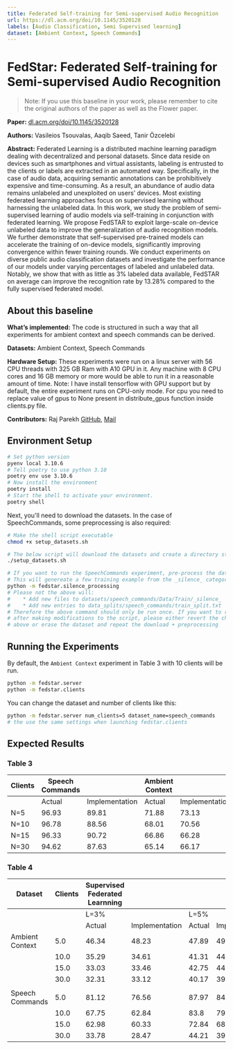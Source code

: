 ```yaml
---
title: Federated Self-training for Semi-supervised Audio Recognition
url: https://dl.acm.org/doi/10.1145/3520128
labels: [Audio Classification, Semi Supervised learning]
dataset: [Ambient Context, Speech Commands]
---
```


# FedStar: Federated Self-training for Semi-supervised Audio Recognition

> Note: If you use this baseline in your work, please remember to cite the original authors of the paper as well as the Flower paper.

**Paper:**  [dl.acm.org/doi/10.1145/3520128](https://dl.acm.org/doi/10.1145/3520128)

**Authors:** Vasileios Tsouvalas, Aaqib Saeed, Tanir Özcelebi

**Abstract:** Federated Learning is a distributed machine learning paradigm dealing with decentralized and personal datasets. Since data reside on devices such as smartphones and virtual assistants, labeling is entrusted to the clients or labels are extracted in an automated way. Specifically, in the case of audio data, acquiring semantic annotations can be prohibitively expensive and time-consuming. As a result, an abundance of audio data remains unlabeled and unexploited on users’ devices. Most existing federated learning approaches focus on supervised learning without harnessing the unlabeled data. In this work, we study the problem of semi-supervised learning of audio models via self-training in conjunction with federated learning. We propose FedSTAR to exploit large-scale on-device unlabeled data to improve the generalization of audio recognition models. We further demonstrate that self-supervised pre-trained models can accelerate the training of on-device models, significantly improving convergence within fewer training rounds. We conduct experiments on diverse public audio classification datasets and investigate the performance of our models under varying percentages of labeled and unlabeled data. Notably, we show that with as little as 3% labeled data available, FedSTAR on average can improve the recognition rate by 13.28% compared to the fully supervised federated model.


## About this baseline

**What’s implemented:** The code is structured in such a way that all experiments for ambient context and speech commands can be derived.

**Datasets:** Ambient Context, Speech Commands

**Hardware Setup:** These experiments were run on a linux server with 56 CPU threads with 325 GB Ram with A10 GPU in it. Any machine with 8 CPU cores and 16 GB memory or more would be able to run it in a reasonable amount of time. Note: I have install tensorflow with GPU support but by default, the entire experiment runs on CPU-only mode. For cpu you need to replace value of gpus to None present in distribute_gpus function inside clients.py file.

**Contributors:** Raj Parekh [GitHub](https://github.com/Raj-Parekh24), [Mail](rajparekhwc@gmail.com)


## Environment Setup
```bash
# Set python version
pyenv local 3.10.6
# Tell poetry to use python 3.10
poetry env use 3.10.6
# Now install the environment
poetry install
# Start the shell to activate your environment.
poetry shell
```

Next, you'll need to download the datasets. In the case of SpeechCommands, some preprocessing is also required:

```bash
# Make the shell script executable
chmod +x setup_datasets.sh

# The below script will download the datasets and create a directory structure requir to run this experiment.
./setup_datasets.sh

# If you want to run the SpeechCommands experiment, pre-process the dataset
# This will genereate a few training example from the _silence_ category
python -m fedstar.silence_processing
# Please not the above will:
#    * Add new files to datasets/speech_commands/Data/Train/_silence_
#    * Add new entries to data_splits/speech_commands/train_split.txt
# Therefore the above command should only be run once. If you want to run it again
# after making modifications to the script, please either revert the changes outlinedo
# above or erase the dataset and repeat the download + preprocessing
```

## Running the Experiments

By default, the `Ambient Context` experiment in Table 3 with 10 clients will be run.

```bash
python -m fedstar.server
python -m fedstar.clients
```

You can change the dataset and number of clients like this:

```bash
python -m fedstar.server num_clients=5 dataset_name=speech_commands
# the use the same settings when launching fedstar.clients
```


## Expected Results
### Table 3
| Clients | Speech Commands |                | Ambient Context |                |
|---------|-----------------|----------------|-----------------|----------------|
|         | Actual          | Implementation | Actual          | Implementation |
| N=5     | 96.93           | 89.81          | 71.88           | 73.13          |
| N=10    | 96.78           | 88.56          | 68.01           | 70.56          |
| N=15    | 96.33           | 90.72          | 66.86           | 66.28          |
| N=30    | 94.62           | 87.63          | 65.14           | 66.17          |


### Table 4
| Dataset | Clients | Supervised Federated Learnning | | |  |  |  |  |  | |  |  | Fedstar | | | | | | | |
| --- | --- | --- | --- | --- | --- | --- | --- | --- | --- | --- | --- | --- | --- | --- | --- | --- | --- | --- | --- | --- |
|  |  | L=3% |  | L=5% |  | L=20% |  | L=50% |  | L=100% |  |  | L=3% |  | L=5% |  | L=20% |  | L=50% |  |
|  |  | Actual | Implementation | Actual | Implementation | Actual | Implementation | Actual | Implementation | Actual | Implementation |  | Actual | Implementation | Actual | Implementation | Actual | Implementation | Actual | Implementation |
| Ambient Context | 5.0 | 46.34 | 48.23 | 47.89 | 49.65 | 61.4 | 65.22 | 65.85 | 68.23 | 71.88 | 75.27 |  | 48.68 | 50.21 | 54.95 | 55.13 | 64.37 | 67.58 | 67.04 | 69.53 |
|  | 10.0 | 35.29 | 34.61 | 41.31 | 44.29 | 51.71 | 54.67 | 62.69 | 62.51 | 68.01 | 70.39 |  | 48.87 | 49.37 | 52.37 | 49.51 | 62.94 | 64.31 | 64.42 | 68.31 |
|  | 15.0 | 33.03 | 33.46 | 42.75 | 44.11 | 53.37 | 52.31 | 59.97 | 62.58 | 66.86 | 68.41 |  | 49.54 | 49.28 | 54.71 | 57.23 | 63.46 | 64.87 | 62.41 | 65.46 |
|  | 30.0 | 32.31 | 33.12 | 40.17 | 39.88 | 47.05 | 50.93 | 55.85 | 59.46 | 65.14 | 67.23 |  | 40.84 | 42.16 | 46.58 | 47.32 | 60.21 | 62.96 | 56.19 | 55.98 |
|  |  |  |  |  |  |  |  |  |  |  |  |  |  |  |  |  |  |  |  |  |
| Speech Commands | 5.0 | 81.12 | 76.56 | 87.97 | 84.53 | 92.35 | 87.58 | 94.66 | 88.24 | 96.93 | 89.52 |  | 87.41 | 81.55 | 90.01 | 84.32 | 94.17 | 88.63 | 94.85 | 89.36 |
|  | 10.0 | 67.75 | 62.84 | 83.8 | 79.32 | 92.12 | 88.37 | 94.02 | 89.38 | 96.78 | 89.31 |  | 86.82 | 80.93 | 90.33 | 86.17 | 94.09 | 87.92 | 94.18 | 89.57 |
|  | 15.0 | 62.98 | 60.33 | 72.84 | 68.47 | 92.14 | 86.95 | 93.14 | 87.02 | 96.33 | 88.87 |  | 86.82 | 81.52 | 89.33 | 85.59 | 93.16 | 86.35 | 93.39 | 87.52 |
|  | 30.0 | 33.78 | 28.47 | 44.21 | 39.96 | 84.94 | 79.88 | 92.21 | 86.49 | 94.62 | 87.55 |  | 83.88 | 78.55 | 88.19 | 82.26 | 92.92 | 85.87 | 92.62 | 86.63 |